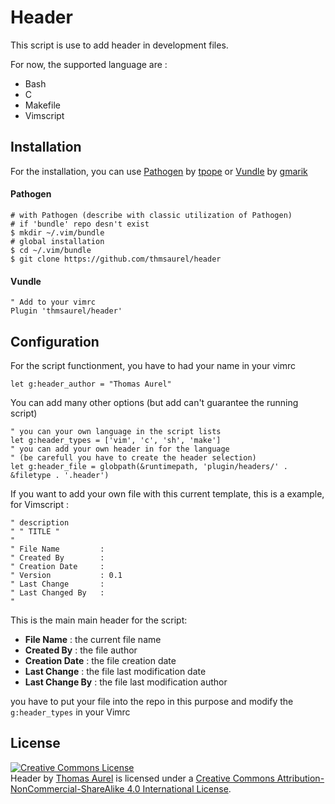 # Header
This script is use to add header in development files.

For now, the supported language are :
* Bash
* C
* Makefile
* Vimscript

## Installation
For the installation, you can use [Pathogen](https://github.com/tpope/vim-pathogen) by [tpope](http://tpo.pe/) or [Vundle](https://github.com/gmarik/Vundle.vim) by [gmarik](http://gmarik.info/)

#### Pathogen
```Shell
# with Pathogen (describe with classic utilization of Pathogen)
# if 'bundle' repo desn't exist
$ mkdir ~/.vim/bundle
# global installation
$ cd ~/.vim/bundle
$ git clone https://github.com/thmsaurel/header
```

#### Vundle
```VimL
" Add to your vimrc
Plugin 'thmsaurel/header'
```

## Configuration
For the script functionment, you have to had your name in your vimrc
```VimL
let g:header_author = "Thomas Aurel"
```
You can add many other options (but add can't guarantee the running script)
```VimL
" you can your own language in the script lists
let g:header_types = ['vim', 'c', 'sh', 'make']
" you can add your own header in for the language 
" (be carefull you have to create the header selection)
let g:header_file = globpath(&runtimepath, 'plugin/headers/' . &filetype . '.header')
```

If you want to add your own file with this current template, this is a example, for Vimscript :
```VimL
" description
" " TITLE "
"
" File Name         :
" Created By        :
" Creation Date     :
" Version           : 0.1
" Last Change       :
" Last Changed By   :
"
```
This is the main main header for the script:
* **File Name** : the current file name
* **Created By** : the file author
* **Creation Date** : the file creation date
* **Last Change** : the file last modification date
* **Last Change By** : the file last modification author

you have to put your file into the repo in this purpose and modify the ```g:header_types``` in your Vimrc

## License
<a rel="license" href="http://creativecommons.org/licenses/by-nc-sa/4.0/"><img alt="Creative Commons License" style="border-width:0" src="https://i.creativecommons.org/l/by-nc-sa/4.0/88x31.png" /></a><br /><span xmlns:dct="http://purl.org/dc/terms/" property="dct:title">Header</span> by <a xmlns:cc="http://creativecommons.org/ns#" href="https://github.com/thmsaurel" property="cc:attributionName" rel="cc:attributionURL">Thomas Aurel</a> is licensed under a <a rel="license" href="http://creativecommons.org/licenses/by-nc-sa/4.0/">Creative Commons Attribution-NonCommercial-ShareAlike 4.0 International License</a>.

